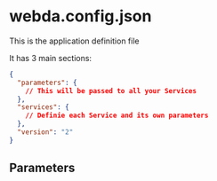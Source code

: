 # webda.config.json

This is the application definition file

It has 3 main sections:

```json
{
  "parameters": {
    // This will be passed to all your Services
  },
  "services": {
    // Definie each Service and its own parameters
  },
  "version": "2"
}
```

## Parameters
